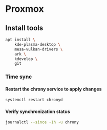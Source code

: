 # Proxmox

## Install tools
```bash
apt install \
    kde-plasma-desktop \
    mesa-vulkan-drivers \
    ark \
    kdevelop \
    git
```

### Time sync
#### Restart the chrony service to apply changes
```bash
systemctl restart chronyd
```

#### Verify synchronization status
```bash
journalctl --since -1h -u chrony
```
